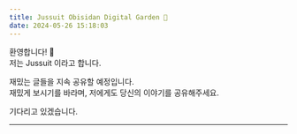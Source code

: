 ```yaml
---
title: Jussuit Obisidan Digital Garden 🌻
date: 2024-05-26 15:18:03
---
```


환영합니다! 👋 <br>
저는 Jussuit 이라고 합니다.

재밌는 글들을 지속 공유할 예정입니다. <br>
재밌게 보시기를 바라며, 저에게도 당신의 이야기를 공유해주세요. <br>

기다리고 있겠습니다.

---
